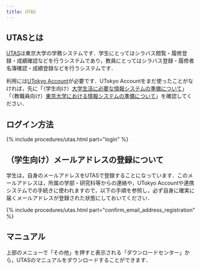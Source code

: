 ```yaml
---
title: UTAS
---
```


## UTASとは

[UTAS](https://utas.adm.u-tokyo.ac.jp/campusweb/campusportal.do)は東京大学の学務システムです．学生にとってはシラバス閲覧・履修登録・成績確認などを行うシステムであり，教員にとってはシラバス登録・履修者名簿確認・成績登録などを行うシステムです．

利用には[UTokyo Account](https://www.u-tokyo.ac.jp/adm/dics/ja/account.html)が必要です．UTokyo Accountをまだ使ったことがなければ，先に「（学生向け）[大学生活に必要な情報システムの準備について](/oc/)」「（教職員向け）[東京大学における情報システムの準備について](/faculty_members)」を確認してください．

## ログイン方法

{% include procedures/utas.html part="login" %}

## （学生向け）メールアドレスの登録について

学生は，自身のメールアドレスをUTASで登録することになっています．このメールアドレスは，所属の学部・研究科等からの連絡や，UTokyo Accountや連携システムでの手続きに使われますので，以下の手順を参照し，必ず自身に確実に届くメールアドレスが登録された状態にしておいてください．

{% include procedures/utas.html part="confirm_email_address_registration" %}

## マニュアル

上部のメニューで「その他」を押すと表示される「ダウンロードセンター」から，UTASのマニュアルをダウンロードすることができます．
